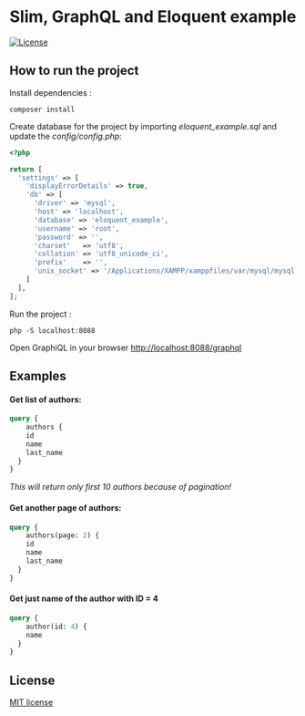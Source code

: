 # Slim, GraphQL and Eloquent example

[![License](https://img.shields.io/badge/License-MIT-blue.svg?maxAge=2592000)](https://github.com/juffalow/slim-graphql-eloquent-example/blob/master/LICENSE)


## How to run the project

Install dependencies :

```shell
composer install
```

Create database for the project by importing *eloquent_example.sql* and update the *config/config.php*:

```php
<?php

return [
  'settings' => [
    'displayErrorDetails' => true,
    'db' => [
      'driver' => 'mysql',
      'host' => 'localhost',
      'database' => 'eloquent_example',
      'username' => 'root',
      'password' => '',
      'charset'   => 'utf8',
      'collation' => 'utf8_unicode_ci',
      'prefix'    => '',
      'unix_socket' => '/Applications/XAMPP/xamppfiles/var/mysql/mysql.sock',
    ]
  ],
];

```

Run the project :

```shell
php -S localhost:8088
```

Open GraphiQL in your browser [http://localhost:8088/graphql](http://localhost:8088/graphql)

## Examples

#### Get list of authors:

```graphql
query {
	authors {
  	id
    name
    last_name
  }
}
```

*This will return only first 10 authors because of pagination!*

#### Get another page of authors:

```graphql
query {
	authors(page: 2) {
  	id
    name
    last_name
  }
}
```

#### Get just name of the author with ID = 4

```graphql
query {
	author(id: 4) {
    name
  }
}
```

## License

[MIT license](./LICENSE)